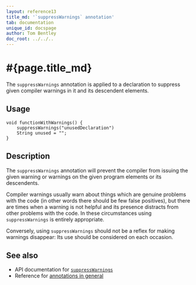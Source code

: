 ```yaml
---
layout: reference13
title_md: '`suppressWarnings` annotation'
tab: documentation
unique_id: docspage
author: Tom Bentley
doc_root: ../../..
---
```


# #{page.title_md}

The `suppressWarnings` annotation is applied to a declaration to suppress 
given compiler warnings in it and its descendent elements.

## Usage

<!-- try: -->
    void functionWithWarnings() {
        suppressWarnings("unusedDeclaration")
        String unused = "";
    }

## Description

The `suppressWarnings` annotation will prevent the compiler from 
issuing the given warning or warnings on the given program elements or 
its descendents. 

Compiler warnings usually warn about things which are genuine problems with 
the code (in other words there should be few false positives), 
but there are times when a warning is 
not helpful and its presence distracts from other problems with the code. 
In these circumstances using `suppressWarnings` is entirely appropriate.

Conversely, using `suppressWarnings` should not be a reflex for 
making warnings disappear: Its use should be considered on each occasion.

## See also

* API documentation for [`suppressWarnings`](#{site.urls.apidoc_1_3}/index.html#suppressWarnings)
* Reference for [annotations in general](../../structure/annotation/)

